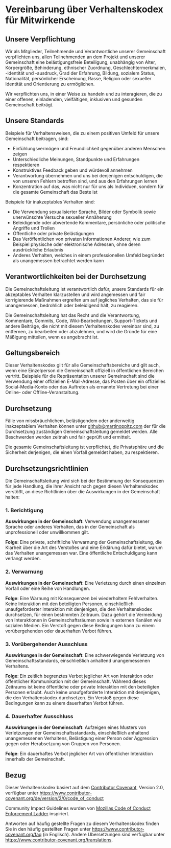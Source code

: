 # Vereinbarung über Verhaltenskodex für Mitwirkende

## Unsere Verpflichtung

Wir als Mitglieder, Teilnehmende und Verantwortliche unserer Gemeinschaft
verpflichten uns, allen Teilnehmenden an dem Projekt und unserer Gemeinschaft
eine belästigungsfreie Beteiligung, unabhängig von Alter, Körpergröße,
Behinderung, ethnischer Zuordnung, Geschlechtermerkmalen, -identität und -ausdruck,
Grad der Erfahrung, Bildung, sozialem Status, Nationalität, persönlicher
Erscheinung, Rasse, Religion oder sexueller Identität und Orientierung
zu ermöglichen.

Wir verpflichten uns, in einer Weise zu handeln und zu interagieren, die zu
einer offenen, einladenden, vielfältigen, inklusiven und gesunden Gemeinschaft
beiträgt.

## Unsere Standards

Beispiele für Verhaltensweisen, die zu einem positiven Umfeld für unsere
Gemeinschaft beitragen, sind:

- Einfühlungsvermögen und Freundlichkeit gegenüber anderen Menschen zeigen
- Unterschiedliche Meinungen, Standpunkte und Erfahrungen respektieren
- Konstruktives Feedback geben und würdevoll annehmen
- Verantwortung übernehmen und uns bei denjenigen entschuldigen, die von unseren
  Fehlern betroffen sind, und aus den Erfahrungen lernen
- Konzentration auf das, was nicht nur für uns als Individuen, sondern für die
  gesamte Gemeinschaft das Beste ist

Beispiele für inakzeptables Verhalten sind:

- Die Verwendung sexualisierter Sprache, Bilder oder Symbolik sowie unerwünschte
  Versuche sexueller Annäherung
- Beleidigende oder abwertende Kommentare, persönliche oder politische Angriffe
  und Trollen
- Öffentliche oder private Belästigungen
- Das Veröffentlichen von privaten Informationen Anderer, wie zum Beispiel
  physische oder elektronische Adressen, ohne deren ausdrückliche Erlaubnis
- Anderes Verhalten, welches in einem professionellen Umfeld begründet als
  unangemessen betrachtet werden kann

## Verantwortlichkeiten bei der Durchsetzung

Die Gemeinschaftsleitung ist verantwortlich dafür, unsere Standards für ein
akzeptables Verhalten klarzustellen und wird angemessen und fair
korrigierende Maßnahmen ergreifen um auf jegliches Verhalten, das sie für
unangemessen, bedrohlich oder beleidigend hält, zu reagieren.

Die Gemeinschaftsleitung hat das Recht und die Verantwortung, Kommentare,
Commits, Code, Wiki-Bearbeitungen, Support-Tickets und andere Beiträge, die
nicht mit diesem Verhaltenskodex vereinbar sind, zu entfernen, zu bearbeiten
oder abzulehnen, und wird die Gründe für eine Mäßigung mitteilen, wenn es
angebracht ist.

## **Geltungsbereich**

Dieser Verhaltenskodex gilt für alle Gemeinschaftsbereiche und gilt auch, wenn
eine Einzelperson die Gemeinschaft offiziell in öffentlichen Bereichen vertritt.
Beispiele für die Repräsentation unserer Gemeinschaft sind die Verwendung einer
offiziellen E-Mail-Adresse, das Posten über ein offizielles Social-Media-Konto
oder das Auftreten als ernannte Vertretung bei einer Online- oder
Offline-Veranstaltung.

## Durchsetzung

Fälle von missbräuchlichem, belästigendem oder anderweitig inakzeptablem
Verhalten können unter [github@martinoppitz.com](github@martinoppitz.com) der für die Durchsetzung
zuständigen Gemeinschaftsleitung gemeldet werden. Alle Beschwerden werden
zeitnah und fair geprüft und ermittelt.

Die gesamte Gemeinschaftsleitung ist verpflichtet, die Privatsphäre und die
Sicherheit derjenigen, die einen Vorfall gemeldet haben, zu respektieren.

## Durchsetzungsrichtlinien

Die Gemeinschaftsleitung wird sich bei der Bestimmung der Konsequenzen für
jede Handlung, die ihrer Ansicht nach gegen diesen Verhaltenskodex verstößt, an
diese Richtlinien über die Auswirkungen in der Gemeinschaft halten:

### 1. Berichtigung

**Auswirkungen in der Gemeinschaft**: Verwendung unangemessener Sprache oder
anderes Verhalten, das in der Gemeinschaft als unprofessionell oder unwillkommen
gilt.

**Folge**: Eine private, schriftliche Verwarnung der Gemeinschaftsleitung,
die Klarheit über die Art des Verstoßes und eine Erklärung dafür bietet, warum
das Verhalten unangemessen war. Eine öffentliche Entschuldigung kann verlangt
werden.

### 2. Verwarnung

**Auswirkungen in der Gemeinschaft**: Eine Verletzung durch einen einzelnen
Vorfall oder eine Reihe von Handlungen.

**Folge**: Eine Warnung mit Konsequenzen bei wiederholtem Fehlverhalten. Keine
Interaktion mit den beteiligten Personen, einschließlich unaufgeforderter
Interaktion mit denjenigen, die den Verhaltenskodex durchsetzen, für einen
bestimmten Zeitraum. Dazu gehört die Vermeidung von Interaktionen in
Gemeinschaftsräumen sowie in externen Kanälen wie sozialen Medien. Ein Verstoß
gegen diese Bedingungen kann zu einem vorübergehenden oder dauerhaften Verbot
führen.

### 3. Vorübergehender Ausschluss

**Auswirkungen in der Gemeinschaft**: Eine schwerwiegende Verletzung von
Gemeinschaftsstandards, einschließlich anhaltend unangemessenen Verhaltens.

**Folge**: Ein zeitlich begrenztes Verbot jeglicher Art von Interaktion oder
öffentlicher Kommunikation mit der Gemeinschaft. Während dieses Zeitraums ist
keine öffentliche oder private Interaktion mit den beteiligten Personen erlaubt.
Auch keine unaufgeforderte Interaktion mit denjenigen, die den Verhaltenskodex
durchsetzen. Ein Verstoß gegen diese Bedingungen kann zu einem dauerhaften
Verbot führen.

### 4. Dauerhafter Ausschluss

**Auswirkungen in der Gemeinschaft**: Aufzeigen eines Musters von Verletzungen
der Gemeinschaftsstandards, einschließlich anhaltend unangemessenen Verhaltens,
Belästigung einer Person oder Aggression gegen oder Herabsetzung von Gruppen von
Personen.

**Folge**: Ein dauerhaftes Verbot jeglicher Art von öffentlicher Interaktion
innerhalb der Gemeinschaft.

## Bezug

Dieser Verhaltenskodex basiert auf dem [Contributor Covenant][homepage],
Version 2.0, verfügbar unter
<https://www.contributor-covenant.org/de/version/2/0/code_of_conduct>

Community Impact Guidelines wurden von
[Mozillas Code of Conduct Enforcement Ladder][mozilla] inspiriert.

Antworten auf häufig gestellte Fragen zu diesem Verhaltenskodex finden Sie in
den häufig gestellten Fragen unter <https://www.contributor-covenant.org/faq>
(in Englisch). Andere Übersetzungen sind verfügbar unter
<https://www.contributor-covenant.org/translations>.

[homepage]: https://www.contributor-covenant.org
[mozilla]: https://github.com/mozilla/inclusion
